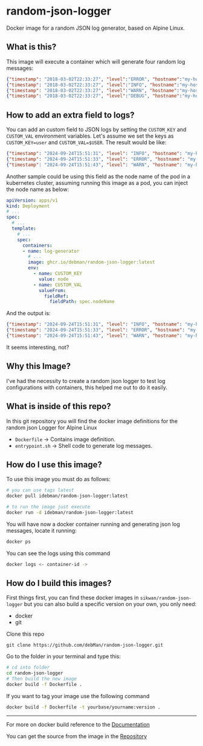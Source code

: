# random-json-logger

Docker image for a random JSON log generator, based on Alpine Linux.

## What is this?

This image will execute a container which will generate four random log messages:

``` json
{"timestamp": "2018-03-02T22:33:27", "level":"ERROR", "hostname":"my-host", "message": "something happened in this execution."}
{"timestamp": "2018-03-02T22:33:27", "level":"INFO", "hostname":"my-host", "message": "takes the value and converts it to string."}
{"timestamp": "2018-03-02T22:33:27", "level":"WARN", "hostname":"my-host","message": "variable not in use."}
{"timestamp": "2018-03-02T22:33:27", "level":"DEBUG", "hostname":"my-host", "message": "first loop completed."}
```

## How to add an extra field to logs?

You can add an custom field to JSON logs by setting the `CUSTOM_KEY` and `CUSTOM_VAL` environment variables. Let's assume we set the keys as `CUSTOM_KEY=user` and `CUSTOM_VAL=$USER`. The result would be like:

``` json
{"timestamp": "2024-09-24T15:51:31", "level": "INFO", "hostname": "my-host", "user": "debman", "message": "takes the value and converts it to string."}
{"timestamp": "2024-09-24T15:51:33", "level": "ERROR", "hostname": "my-host", "user": "debman", "message": "something happened in this execution."}
{"timestamp": "2024-09-24T15:51:43", "level": "WARN", "hostname": "my-host", "user": "debman", "message": "variable not in use."}
```

Another sample could be using this field as the node name of the pod in a kubernetes cluster, assuming running this image as a pod, you can inject the node name as below:

``` yaml
apiVersion: apps/v1
kind: Deployment
# ...
spec:
  # ...
  template:
    # ...
    spec:
      containers:
      - name: log-generator
        # ...
        image: ghcr.io/debman/random-json-logger:latest
        env:
          - name: CUSTOM_KEY
            value: node
          - name: CUSTOM_VAL
            valueFrom:
              fieldRef:
                fieldPath: spec.nodeName
```

And the output is:

``` json
{"timestamp": "2024-09-24T15:51:31", "level": "INFO", "hostname": "my-host", "node": "worker-1", "message": "takes the value and converts it to string."}
{"timestamp": "2024-09-24T15:51:33", "level": "ERROR", "hostname": "my-host", "node": "worker-1", "message": "something happened in this execution."}
{"timestamp": "2024-09-24T15:51:43", "level": "WARN", "hostname": "my-host", "node": "worker-1", "message": "variable not in use."}
```

It seems interesting, not?

## Why this Image?

I've had the necessity to create a random json logger to test log configurations with containers, this helped me out to do it easily.

## What is inside of this repo?

In this git repository you will find the docker image definitions for the random json Logger for Alpine Linux

* `Dockerfile` -> Contains image definition.
* `entrypoint.sh` -> Shell code to generate log messages.

## How do I use this image?

To use this image you must do as follows:

```bash
# you can use tags latest
docker pull idebman/random-json-logger:latest

# to run the image just execute
docker run -d idebman/random-json-logger:latest
```

You will have now a docker container running and generating json log messages, locate it running:

```bash
docker ps
```

You can see the logs using this command

```bash
docker logs <- container-id ->
```

## How do I build this images?

First things first, you can find these docker images in `sikwan/random-json-logger`
but you can also build a specific version on your own, you only need:

* docker
* git

Clone this repo

`git clone https://github.com/debMan/random-json-logger.git`

Go to the folder in your terminal and type this:

```bash
# cd into folder
cd random-json-logger
# Then build the new image
docker build -f Dockerfile .
```

If you want to tag your image use the following command

```bash
docker build -f Dockerfile -t yourbase/yourname:version .
```

---
For more on docker build reference to the [Documentation](https://docs.docker.com/engine/reference/commandline/build/)

You can get the source from the image in the [Repository](https://github.com/debMan/random-json-logger)
